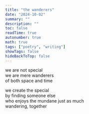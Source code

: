 ```yaml
---
title: "the wanderers"
date: "2024-10-02"
summary: ""
description: ""
toc: false
readTime: true
autonumber: true
math: true
tags: ["poetry", "writing"]
showTags: false
hideBackToTop: false
---
```


we are not special  
we are mere wanderers  
of both space and time  

we create the special  
by finding someone else  
who enjoys the mundane just as much  
wandering, together  